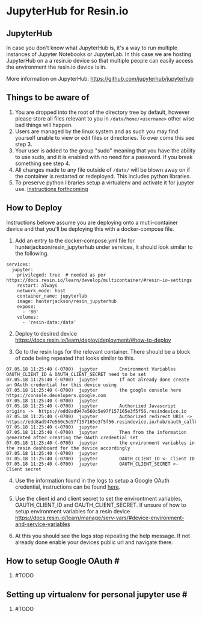 # JupyterHub for Resin.io

## JupyterHub

In case you don't know what JupyterHub is, it's a way to run multiple instances
of Jupyter Notebooks or JupyterLab. In this case we are hosting JupyterHub on a
a resin.io device so that multiple people can easily access the environment the
resin.io device is in.

More information on JupyterHub: https://github.com/jupyterhub/jupyterhub


## Things to be aware of

1. You are dropped into the root of the directory tree by default, however
please store all files relevant to you in `/data/home/<username>` other wise
bad things will happen.
2. Users are managed by the linux system and as such you may find yourself unable
to view or edit files or directories. To over come this see step 3.
3. Your user is added to the group "sudo" meaning that you have the ability to
use sudo, and it is enabled with no need for a password. If you break something
see step 4.
4. All changes made to any file outside of `/data/` will be blown away on if the
container is restarted or redeployed. This includes python libraries.
5. To preserve python libraries setup a virtualenv and activate it for jupyter
use. [Instructions forthcoming](#oauth)

## How to Deploy

Instructions belowe assume you are deploying onto a mutli-container device
and that you'll be deploying this with a docker-compose file.

1. Add an entry to the docker-compose.yml file for
hunterjackson/resin_jupyterhub under services, it should look similar to the
following.

  ```  
  services:
    jupyter:
      privileged: true  # needed as per https://docs.resin.io/learn/develop/multicontainer/#resin-io-settings
      restart: always
      network_mode: host
      container_name: jupyterlab
      image: hunterjackson/resin_jupyterhub
      expose:
        - '80'
      volumes:
        - 'resin-data:/data'

  ```
2. Deploy to desired device
https://docs.resin.io/learn/deploy/deployment/#how-to-deploy

3. Go to the resin logs for the relevant container. There should be a block of
code being repeated that looks similar to this.

  ```
  07.05.18 11:25:40 (-0700)  jupyter        Environment Variables OAUTH_CLIENT_ID & OAUTH_CLIENT_SECRET need to be set
  07.05.18 11:25:40 (-0700)  jupyter        If not already done create an OAuth credential for this device using
  07.05.18 11:25:40 (-0700)  jupyter        the google console here https://console.developers.google.com
  07.05.18 11:25:40 (-0700)  jupyter
  07.05.18 11:25:40 (-0700)  jupyter        Authorized Javascript origins ->  https://edd8ad947e560c5e97f157165e3f5f56.resindevice.io
  07.05.18 11:25:40 (-0700)  jupyter        Authorized redirect URIs -> https://edd8ad947e560c5e97f157165e3f5f56.resindevice.io/hub/oauth_callback
  07.05.18 11:25:40 (-0700)  jupyter
  07.05.18 11:25:40 (-0700)  jupyter        Then from the information generated after creating the OAuth credential set
  07.05.18 11:25:40 (-0700)  jupyter        the environment variables in the resin dashboard for the device accordingly
  07.05.18 11:25:40 (-0700)  jupyter
  07.05.18 11:25:40 (-0700)  jupyter        OAUTH_CLIENT_ID <- Client ID
  07.05.18 11:25:40 (-0700)  jupyter        OAUTH_CLIENT_SECRET <- Client secret
  ```

4. Use the information found in the logs to setup a Google OAuth credential,
instructions can be found [here](#oauth).

5. Use the client id and client secret to set the environtment variables,
OAUTH_CLIENT_ID and OAUTH_CLIENT_SECRET. If unsure of how to setup environment
variables for a resin device https://docs.resin.io/learn/manage/serv-vars/#device-environment-and-service-variables

6. At this you should see the logs stop repeating the help message. If not
already done enable your devices public url and navigate there.

## How to setup Google OAuth <a name="oauth">#</a>

1. #TODO

## Setting up virtualenv for personal jupyter use <a name="venv">#</a>

1. #TODO
